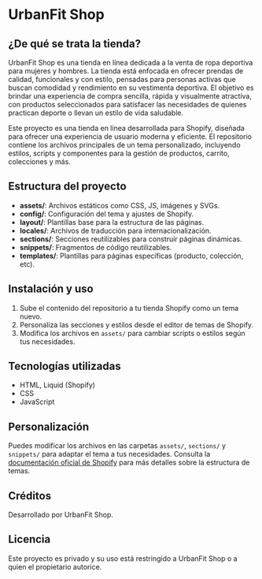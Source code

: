 # UrbanFit Shop



## ¿De qué se trata la tienda?

UrbanFit Shop es una tienda en línea dedicada a la venta de ropa deportiva para mujeres y hombres. La tienda está enfocada en ofrecer prendas de calidad, funcionales y con estilo, pensadas para personas activas que buscan comodidad y rendimiento en su vestimenta deportiva. El objetivo es brindar una experiencia de compra sencilla, rápida y visualmente atractiva, con productos seleccionados para satisfacer las necesidades de quienes practican deporte o llevan un estilo de vida saludable.

Este proyecto es una tienda en línea desarrollada para Shopify, diseñada para ofrecer una experiencia de usuario moderna y eficiente. El repositorio contiene los archivos principales de un tema personalizado, incluyendo estilos, scripts y componentes para la gestión de productos, carrito, colecciones y más.

## Estructura del proyecto

- **assets/**: Archivos estáticos como CSS, JS, imágenes y SVGs.
- **config/**: Configuración del tema y ajustes de Shopify.
- **layout/**: Plantillas base para la estructura de las páginas.
- **locales/**: Archivos de traducción para internacionalización.
- **sections/**: Secciones reutilizables para construir páginas dinámicas.
- **snippets/**: Fragmentos de código reutilizables.
- **templates/**: Plantillas para páginas específicas (producto, colección, etc).

## Instalación y uso

1. Sube el contenido del repositorio a tu tienda Shopify como un tema nuevo.
2. Personaliza las secciones y estilos desde el editor de temas de Shopify.
3. Modifica los archivos en `assets/` para cambiar scripts o estilos según tus necesidades.

## Tecnologías utilizadas
- HTML, Liquid (Shopify)
- CSS
- JavaScript

## Personalización
Puedes modificar los archivos en las carpetas `assets/`, `sections/` y `snippets/` para adaptar el tema a tus necesidades. Consulta la [documentación oficial de Shopify](https://shopify.dev/docs/themes) para más detalles sobre la estructura de temas.

## Créditos
Desarrollado por UrbanFit Shop.

## Licencia
Este proyecto es privado y su uso está restringido a UrbanFit Shop o a quien el propietario autorice.
